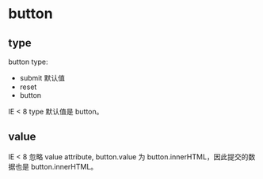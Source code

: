 # button

## type

button type:

- submit 默认值
- reset
- button

IE < 8 type 默认值是 button。

## value

IE < 8 忽略 value attribute, button.value 为 button.innerHTML，因此提交的数据也是 button.innerHTML。
